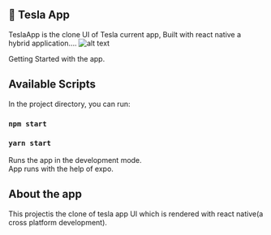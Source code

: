 ## 🚀 Tesla App
TeslaApp is the clone UI of Tesla current app, Built with react native a hybrid application....
![alt text](https://jobelhome.w3spaces.com/Screenshot_2022-03-09_at_12.11.26.png?bypass-cache=24385997)

Getting Started with the app.
## Available Scripts
In the project directory, you can run:
### `npm start`
### `yarn start`
Runs the app in the development mode.\
App runs with the help of expo.
## About the app
This projectis the clone of tesla app UI which is rendered with react native(a cross platform development).
